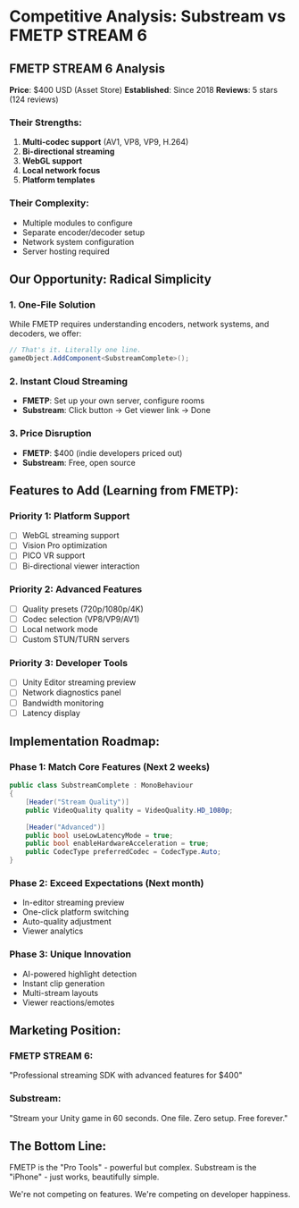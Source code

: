 # Competitive Analysis: Substream vs FMETP STREAM 6

## FMETP STREAM 6 Analysis

**Price**: $400 USD (Asset Store)
**Established**: Since 2018
**Reviews**: 5 stars (124 reviews)

### Their Strengths:
1. **Multi-codec support** (AV1, VP8, VP9, H.264)
2. **Bi-directional streaming**
3. **WebGL support**
4. **Local network focus**
5. **Platform templates**

### Their Complexity:
- Multiple modules to configure
- Separate encoder/decoder setup
- Network system configuration
- Server hosting required

## Our Opportunity: Radical Simplicity

### 1. **One-File Solution**
While FMETP requires understanding encoders, network systems, and decoders, we offer:
```csharp
// That's it. Literally one line.
gameObject.AddComponent<SubstreamComplete>();
```

### 2. **Instant Cloud Streaming**
- **FMETP**: Set up your own server, configure rooms
- **Substream**: Click button → Get viewer link → Done

### 3. **Price Disruption**
- **FMETP**: $400 (indie developers priced out)
- **Substream**: Free, open source

## Features to Add (Learning from FMETP):

### Priority 1: Platform Support
- [ ] WebGL streaming support
- [ ] Vision Pro optimization
- [ ] PICO VR support
- [ ] Bi-directional viewer interaction

### Priority 2: Advanced Features
- [ ] Quality presets (720p/1080p/4K)
- [ ] Codec selection (VP8/VP9/AV1)
- [ ] Local network mode
- [ ] Custom STUN/TURN servers

### Priority 3: Developer Tools
- [ ] Unity Editor streaming preview
- [ ] Network diagnostics panel
- [ ] Bandwidth monitoring
- [ ] Latency display

## Implementation Roadmap:

### Phase 1: Match Core Features (Next 2 weeks)
```csharp
public class SubstreamComplete : MonoBehaviour
{
    [Header("Stream Quality")]
    public VideoQuality quality = VideoQuality.HD_1080p;
    
    [Header("Advanced")]
    public bool useLowLatencyMode = true;
    public bool enableHardwareAcceleration = true;
    public CodecType preferredCodec = CodecType.Auto;
}
```

### Phase 2: Exceed Expectations (Next month)
- In-editor streaming preview
- One-click platform switching
- Auto-quality adjustment
- Viewer analytics

### Phase 3: Unique Innovation
- AI-powered highlight detection
- Instant clip generation
- Multi-stream layouts
- Viewer reactions/emotes

## Marketing Position:

### FMETP STREAM 6:
"Professional streaming SDK with advanced features for $400"

### Substream:
"Stream your Unity game in 60 seconds. One file. Zero setup. Free forever."

## The Bottom Line:

FMETP is the "Pro Tools" - powerful but complex.
Substream is the "iPhone" - just works, beautifully simple.

We're not competing on features. We're competing on developer happiness.
